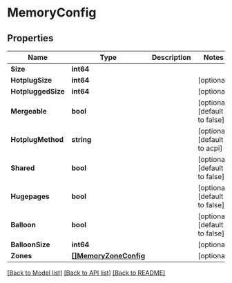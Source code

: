 # MemoryConfig

## Properties

Name | Type | Description | Notes
------------ | ------------- | ------------- | -------------
**Size** | **int64** |  | 
**HotplugSize** | **int64** |  | [optional] 
**HotpluggedSize** | **int64** |  | [optional] 
**Mergeable** | **bool** |  | [optional] [default to false]
**HotplugMethod** | **string** |  | [optional] [default to acpi]
**Shared** | **bool** |  | [optional] [default to false]
**Hugepages** | **bool** |  | [optional] [default to false]
**Balloon** | **bool** |  | [optional] [default to false]
**BalloonSize** | **int64** |  | [optional] 
**Zones** | [**[]MemoryZoneConfig**](MemoryZoneConfig.md) |  | [optional] 

[[Back to Model list]](../README.md#documentation-for-models) [[Back to API list]](../README.md#documentation-for-api-endpoints) [[Back to README]](../README.md)


